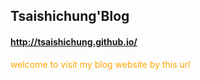 ## Tsaishichung'Blog

#### http://tsaishichung.github.io/

<font color="orange">welcome to visit my blog website by this url</font>